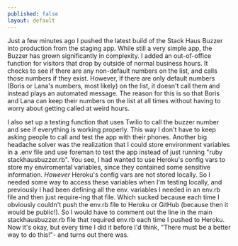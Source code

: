 ```yaml
---
published: false
layout: default
---
```


Just a few minutes ago I pushed the latest build of the Stack Haus Buzzer into production from the staging app. While still a very simple app, the Buzzer has grown significantly in complexity. I added an out-of-office function for visitors that drop by outside of normal business hours. It checks to see if there are any non-default numbers on the list, and calls those numbers if they exist. However, if there are only default numbers (Boris or Lana's numbers, most likely) on the list, it doesn't call them and instead plays an automated message. The reason for this is so that Boris and Lana can keep their numbers on the list at all times without having to worry about getting called at weird hours. 

I also set up a testing function that uses Twilio to call the buzzer number and see if everything is working properly. This way I don't have to keep asking people to call and test the app with their phones. Another big headache solver was the realization that I could store environment variables in a .env file and use foreman to test the app instead of just running "ruby stackhausbuzzer.rb". You see, I had wanted to use Heroku's config vars to store my enviromental variables, since they contained some sensitive information. *However* Heroku's config vars are not stored locally. So I needed some way to access these variables when I'm testing locally, and previously I had been defining all the env. variables I needed in an env.rb file and then just require-ing that file. Which sucked because each time I obviously couldn't push the env.rb file to Heroku or GitHub (because then it would be public!). So I would have to comment out the line in the main stackhausbuzzer.rb file that required env.rb each time I pushed to Heroku. Now it's okay, but every time I did it before I'd think, "There must be a better way to do this!"- and turns out there was. 
